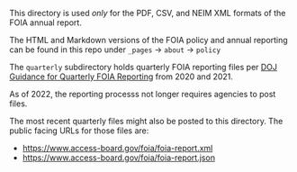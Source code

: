 This directory is used _only_ for the PDF, CSV, and NEIM XML formats of the FOIA annual report.

The HTML and Markdown versions of the FOIA policy and annual reporting can be found in this repo under `_pages` -> `about` -> `policy`

The `quarterly` subdirectory holds quarterly FOIA reporting files per [DOJ Guidance for Quarterly FOIA Reporting](https://www.justice.gov/oip/blog/guidance-quarterly-foia-reporting) from 2020 and 2021.

As of 2022, the reporting processs not longer requires agencies to post files.

The most recent quarterly files might also be posted to this directory.
The public facing URLs for those files are:
- https://www.access-board.gov/foia/foia-report.xml
- https://www.access-board.gov/foia/foia-report.json
